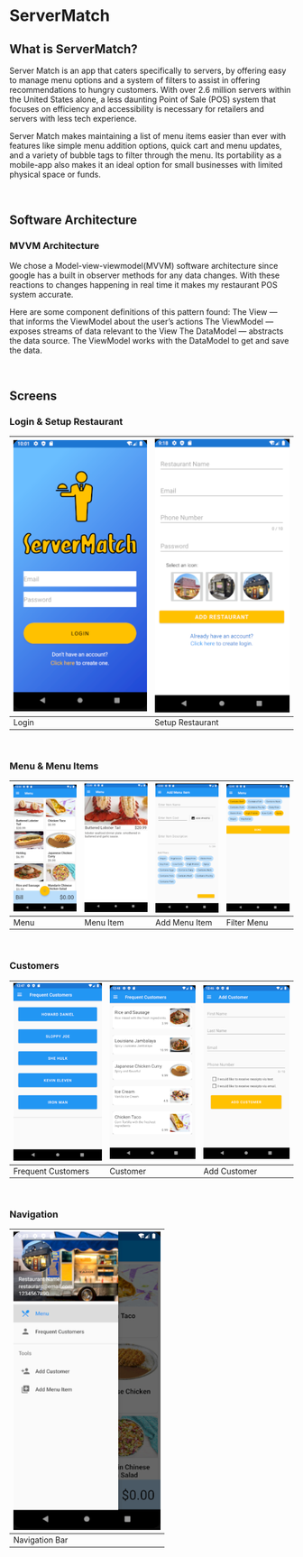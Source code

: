 # ServerMatch

## What is ServerMatch?
Server Match is an app that caters specifically to servers, by offering easy to manage menu options and a system of filters to assist in offering recommendations to hungry customers. With over 2.6 million servers within the United States alone, a less daunting Point of Sale (POS) system that focuses on efficiency and accessibility is necessary for retailers and servers with less tech experience.

Server Match makes maintaining a list of menu items easier than ever with features like simple menu addition options, quick cart and menu updates, and a variety of bubble tags to filter through the menu. Its portability as a mobile-app also makes it an ideal option for small businesses with limited physical space or funds.

&nbsp;

## Software Architecture
### MVVM Architecture
We chose a Model-view-viewmodel(MVVM) software architecture since google has a built in observer methods for any data changes. With these reactions to changes happening in real time  it makes my restaurant POS system accurate. 

Here are some component definitions of this pattern found:
The View — that informs the ViewModel about the user’s actions
The ViewModel — exposes streams of data relevant to the View
The DataModel — abstracts the data source. The ViewModel works with the DataModel to get and save the data.

&nbsp;

## Screens
### Login & Setup Restaurant
| ![Login](readme_img/login.PNG) | ![Setup Restaurant](readme_img/setupRestaurant.PNG)
|--------------| ------------------------| 
| Login | Setup Restaurant |

&nbsp;

### Menu & Menu Items
|![Menu Screen](readme_img/menu.PNG) | ![Menu Item](readme_img/menuItem.PNG) | ![Add Menu Item](readme_img/addMenuItem.PNG) | ![Filter Menu](readme_img/filters.PNG) | 
|--------------| ------------------------|  ------------------- |  ------------------- |
| Menu | Menu Item | Add Menu Item | Filter Menu |

&nbsp;

### Customers
|![Customers Screen](readme_img/frequentCustomerList.PNG) | ![Customer Screen](readme_img/onclickFrequentCustomer.PNG) | ![Add Customer](readme_img/addCustomer.PNG) |
|--------------| ------------------------|  ------------------- |
| Frequent Customers | Customer | Add Customer |

&nbsp;

### Navigation
| ![Nav Bar](readme_img/navigation.PNG) |
|--------------|
| Navigation Bar |

&nbsp;



